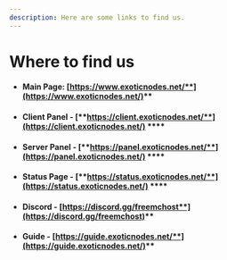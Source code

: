 ```yaml
---
description: Here are some links to find us.
---
```


# Where to find us

* #### **Main Page:** [**https://www.exoticnodes.net/**](https://www.exoticnodes.net/)****
* #### **Client Panel -** [**https://client.exoticnodes.net/**](https://client.exoticnodes.net/) ****&#x20;
* #### **Server Panel -** [**https://panel.exoticnodes.net/**](https://panel.exoticnodes.net/) ****&#x20;
* #### **Status Page -** [**https://status.exoticnodes.net/**](https://status.exoticnodes.net/) ****&#x20;
* #### **Discord -** [**https://discord.gg/freemchost**](https://discord.gg/freemchost)****
* #### **Guide -** [**https://guide.exoticnodes.net/**](https://guide.exoticnodes.net/)****

